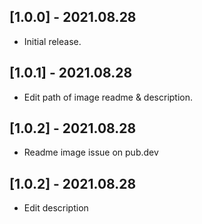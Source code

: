## [1.0.0] - 2021.08.28

* Initial release.

## [1.0.1] - 2021.08.28

* Edit path of image readme & description.

## [1.0.2] - 2021.08.28

* Readme image issue on pub.dev

## [1.0.2] - 2021.08.28

* Edit description